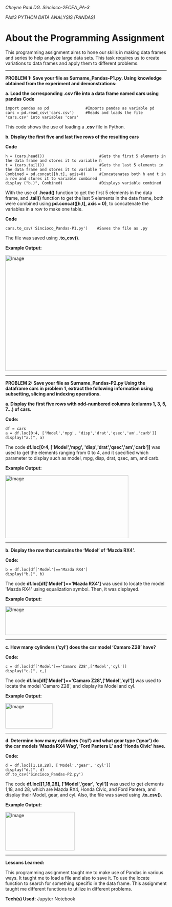 _Cheyne Paul DG. Sincioco-2ECEA_PA-3_

_PA#3 PYTHON DATA ANALYSIS (PANDAS)_

# __About the Programming Assignment__
This programming assignment aims to hone our skills in making data frames and series to help analyze large data sets. This task requires us to create variations to data frames and apply them to different problems.

------------------------------------------------------------------------------------------------------------------------------------------------------
__PROBLEM 1: Save your file as Surname_Pandas-P1.py. Using knowledge obtained from the experiment and demonstrations:__

__a. Load the corresponding .csv file into a data frame named cars using pandas__
__Code__
```
import pandas as pd                #Imports pandas as variable pd
cars = pd.read_csv('cars.csv')     #Reads and loads the file 'cars.csv' into variables 'cars'
```
This code shows the use of loading a __.csv__ file in Python. 

__b. Display the first five and last five rows of the resulting cars__

__Code__
```
h = (cars.head())                        #Gets the first 5 elements in the data frame and stores it to variable h
t = (cars.tail())                        #Gets the last 5 elements in the data frame and stores it to variable t
Combined = pd.concat([h,t], axis=0)      #Concatenates both h and t in a row and stores it to variable combined
display ("b.)", Combined)                #Displays variable combined
```
With the use of __.head()__  function to get the first 5 elements in the data frame, and __.tail()__ function to get the last 5 elements in the data frame, both were combined using __pd.concat([h,t], axis = 0)__, to concatenate the variables in a row to make one table. 

__Code__
```
cars.to_csv('Sincioco_Pandas-P1.py')    #Saves the file as .py
```
The file was saved using __.to_csv()__.

__Example Output:__

<img width="561" height="361" alt="Image" src="https://github.com/user-attachments/assets/179ae44f-64e7-4a57-a36f-e20874fc7bb1" />

------------------------------------------------------------------------------------------------------------------------------------------------------
__PROBLEM 2: Save your file as Surname_Pandas-P2.py Using the dataframe cars in problem 1, extract the following information using subsetting, slicing and indexing operations.__

__a. Display the first five rows with odd-numbered columns (columns 1, 3, 5, 7...) of cars.__

__Code:__
```
df = cars
a = df.loc[0:4, ['Model','mpg', 'disp','drat','qsec','am','carb']]
display("a.)", a)
```
The code __df.loc[0:4, ['Model','mpg', 'disp','drat','qsec','am','carb']]__ was used to get the elements ranging from 0 to 4, and it specified which parameter to display such as model, mpg, disp, drat, qsec, am, and carb.

__Example Output:__

<img width="384" height="196" alt="Image" src="https://github.com/user-attachments/assets/894375ae-6c7e-4b61-81eb-3f3561f38a03" />

------------------------------------------------------------------------------------------------------------------------------------------------------
__b. Display the row that contains the ‘Model’ of ‘Mazda RX4’.__

__Code:__
```
b = df.loc[df['Model']=='Mazda RX4']
display("b.)", b)
```
The code __df.loc[df['Model']=='Mazda RX4']__ was used to locate the model 'Mazda RX4' using equalization symbol. Then, it was displayed.

__Example Output:__

<img width="513" height="90" alt="Image" src="https://github.com/user-attachments/assets/3c3babd0-b6d6-43d6-8306-bff1680005c2" />

-----------------------------------------------------------------------------------------------------------------------------------------------------
__c. How many cylinders (‘cyl’) does the car model ‘Camaro Z28’ have?__

__Code:__
```
c = df.loc[df['Model']=='Camaro Z28',['Model','cyl']]
display("c.)", c,)
```
The code __df.loc[df['Model']=='Camaro Z28',['Model','cyl']]__ was used to locate the model 'Camaro Z28', and display its Model and cyl.

__Example Output:__

<img width="147" height="79" alt="Image" src="https://github.com/user-attachments/assets/ebd04025-e11a-4c20-940e-3f1e66fcf1a1" />

-----------------------------------------------------------------------------------------------------------------------------------------------------
__d. Determine how many cylinders (‘cyl’) and what gear type (‘gear’) do the car models ‘Mazda RX4 Wag’, ‘Ford Pantera L’ and ‘Honda Civic’ have.__

__Code:__
```
d = df.loc[[1,18,28], ['Model','gear', 'cyl']]
display("d.)", d)
df.to_csv('Sincioco_Pandas-P2.py')
```
The code __df.loc[[1,18,28], ['Model','gear', 'cyl']]__ was used to get elements 1,18, and 28, which are Mazda RX4, Honda Civic, and Ford Pantera, and display their Model, gear, and cyl. Also, the file was saved using __.to_csv()__.

__Example Output:__

<img width="216" height="120" alt="Image" src="https://github.com/user-attachments/assets/aed97d99-715f-4217-a0c2-c95ffa72dc42" />

-----------------------------------------------------------------------------------------------------------------------------------------------------
__Lessons Learned:__

This programming assignment taught me to make use of Pandas in various ways. It taught me to load a file and also to save it. To use the locate function to search for something specific in the data frame. This assignment taught me different functions to utilize in different problems.

__Tech(s) Used:__ Jupyter Notebook
